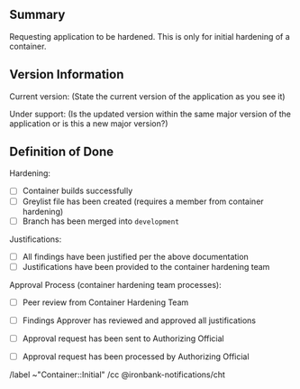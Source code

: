 ## Summary

Requesting application to be hardened. This is only for initial hardening of a container.


## Version Information

Current version: (State the current version of the application as you see it)

Under support: (Is the updated version within the same major version of the application or is this a new major version?)


## Definition of Done
Hardening:
- [ ] Container builds successfully
- [ ] Greylist file has been created (requires a member from container hardening)
- [ ] Branch has been merged into `development`

Justifications:
- [ ] All findings have been justified per the above documentation
- [ ] Justifications have been provided to the container hardening team

Approval Process (container hardening team processes):
- [ ] Peer review from Container Hardening Team
- [ ] Findings Approver has reviewed and approved all justifications
- [ ] Approval request has been sent to Authorizing Official
- [ ] Approval request has been processed by Authorizing Official



/label ~"Container::Initial"
/cc @ironbank-notifications/cht